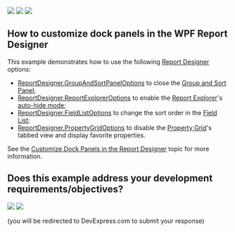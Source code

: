 <!-- default badges list -->
[![](https://img.shields.io/badge/Open_in_DevExpress_Support_Center-FF7200?style=flat-square&logo=DevExpress&logoColor=white)](https://supportcenter.devexpress.com/ticket/details/T828703)
[![](https://img.shields.io/badge/📖_How_to_use_DevExpress_Examples-e9f6fc?style=flat-square)](https://docs.devexpress.com/GeneralInformation/403183)
[![](https://img.shields.io/badge/💬_Leave_Feedback-feecdd?style=flat-square)](#does-this-example-address-your-development-requirementsobjectives)
<!-- default badges end -->
## How to customize dock panels in the WPF Report Designer

This example demonstrates how to use the following [Report Designer](https://docs.devexpress.com/XtraReports/114104) options:

* [ReportDesigner.GroupAndSortPanelOptions](https://docs.devexpress.com/WPF/DevExpress.Xpf.Reports.UserDesigner.ReportDesigner.GroupAndSortPanelOptions) to close the [Group and Sort Panel](https://docs.devexpress.com/XtraReports/114800);
* [ReportDesigner.ReportExplorerOptions](https://docs.devexpress.com/WPF/DevExpress.Xpf.Reports.UserDesigner.ReportDesigner.ReportExplorerOptions) to enable the [Report Explorer](https://docs.devexpress.com/XtraReports/114798)'s [auto-hide mode](https://docs.devexpress.com/WPF/6827);
* [ReportDesigner.FieldListOptions](https://docs.devexpress.com/WPF/DevExpress.Xpf.Reports.UserDesigner.ReportDesigner.FieldListOptions) to change the sort order in the [Field List](https://docs.devexpress.com/XtraReports/114797);
* [ReportDesigner.PropertyGridOptions](https://docs.devexpress.com/WPF/DevExpress.Xpf.Reports.UserDesigner.ReportDesigner.PropertyGridOptions) to disable the [Property Grid](https://docs.devexpress.com/XtraReports/114799)'s tabbed view and display favorite properties.


See the [Customize Dock Panels in the Report Designer](https://docs.devexpress.com/XtraReports/116785) topic for more information.
<!-- feedback -->
## Does this example address your development requirements/objectives?

[<img src="https://www.devexpress.com/support/examples/i/yes-button.svg"/>](https://www.devexpress.com/support/examples/survey.xml?utm_source=github&utm_campaign=reporting-wpf-customize-dock-panels-in-report-designer&~~~was_helpful=yes) [<img src="https://www.devexpress.com/support/examples/i/no-button.svg"/>](https://www.devexpress.com/support/examples/survey.xml?utm_source=github&utm_campaign=reporting-wpf-customize-dock-panels-in-report-designer&~~~was_helpful=no)

(you will be redirected to DevExpress.com to submit your response)
<!-- feedback end -->
